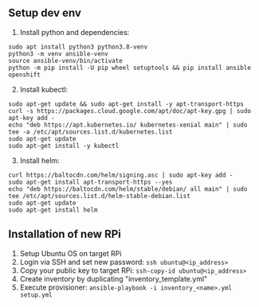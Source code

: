 ## Setup dev env

1. Install python and dependencies:

```
sudo apt install python3 python3.8-venv
python3 -m venv ansible-venv
source ansible-venv/bin/activate
python -m pip install -U pip wheel setuptools && pip install ansible openshift
```

2. Install kubectl:

```
sudo apt-get update && sudo apt-get install -y apt-transport-https
curl -s https://packages.cloud.google.com/apt/doc/apt-key.gpg | sudo apt-key add -
echo "deb https://apt.kubernetes.io/ kubernetes-xenial main" | sudo tee -a /etc/apt/sources.list.d/kubernetes.list
sudo apt-get update
sudo apt-get install -y kubectl
```

3. Install helm:

```
curl https://baltocdn.com/helm/signing.asc | sudo apt-key add -
sudo apt-get install apt-transport-https --yes
echo "deb https://baltocdn.com/helm/stable/debian/ all main" | sudo tee /etc/apt/sources.list.d/helm-stable-debian.list
sudo apt-get update
sudo apt-get install helm
```

## Installation of new RPi

1. Setup Ubuntu OS on target RPi
2. Login via SSH and set new password: `ssh ubuntu@<ip_address>`
3. Copy your public key to target RPi: `ssh-copy-id ubuntu@<ip_address>`
4. Create inventory by duplicating "inventory_template.yml"
5. Execute provisioner: `ansible-playbook -i inventory_<name>.yml setup.yml`
